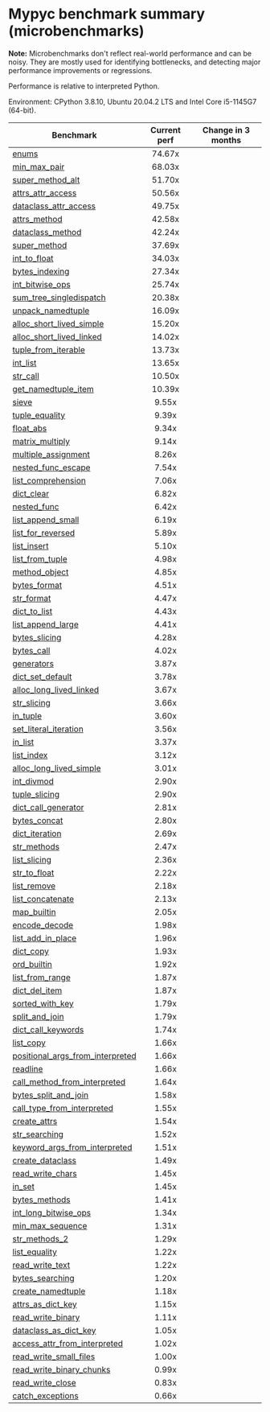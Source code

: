 # Mypyc benchmark summary (microbenchmarks)

**Note:** Microbenchmarks don't reflect real-world performance and can be noisy.
           They are mostly used for identifying bottlenecks, and detecting major performance
           improvements or regressions.

Performance is relative to interpreted Python.

Environment: CPython 3.8.10, Ubuntu 20.04.2 LTS and Intel Core i5-1145G7 (64-bit).

| Benchmark | Current perf | Change in 3 months |
| --- | :---: | :---: |
| [enums](benchmarks/enums.md) | 74.67x |  |
| [min_max_pair](benchmarks/min_max_pair.md) | 68.03x |  |
| [super_method_alt](benchmarks/super_method_alt.md) | 51.70x |  |
| [attrs_attr_access](benchmarks/attrs_attr_access.md) | 50.56x |  |
| [dataclass_attr_access](benchmarks/dataclass_attr_access.md) | 49.75x |  |
| [attrs_method](benchmarks/attrs_method.md) | 42.58x |  |
| [dataclass_method](benchmarks/dataclass_method.md) | 42.24x |  |
| [super_method](benchmarks/super_method.md) | 37.69x |  |
| [int_to_float](benchmarks/int_to_float.md) | 34.03x |  |
| [bytes_indexing](benchmarks/bytes_indexing.md) | 27.34x |  |
| [int_bitwise_ops](benchmarks/int_bitwise_ops.md) | 25.74x |  |
| [sum_tree_singledispatch](benchmarks/sum_tree_singledispatch.md) | 20.38x |  |
| [unpack_namedtuple](benchmarks/unpack_namedtuple.md) | 16.09x |  |
| [alloc_short_lived_simple](benchmarks/alloc_short_lived_simple.md) | 15.20x |  |
| [alloc_short_lived_linked](benchmarks/alloc_short_lived_linked.md) | 14.02x |  |
| [tuple_from_iterable](benchmarks/tuple_from_iterable.md) | 13.73x |  |
| [int_list](benchmarks/int_list.md) | 13.65x |  |
| [str_call](benchmarks/str_call.md) | 10.50x |  |
| [get_namedtuple_item](benchmarks/get_namedtuple_item.md) | 10.39x |  |
| [sieve](benchmarks/sieve.md) | 9.55x |  |
| [tuple_equality](benchmarks/tuple_equality.md) | 9.39x |  |
| [float_abs](benchmarks/float_abs.md) | 9.34x |  |
| [matrix_multiply](benchmarks/matrix_multiply.md) | 9.14x |  |
| [multiple_assignment](benchmarks/multiple_assignment.md) | 8.26x |  |
| [nested_func_escape](benchmarks/nested_func_escape.md) | 7.54x |  |
| [list_comprehension](benchmarks/list_comprehension.md) | 7.06x |  |
| [dict_clear](benchmarks/dict_clear.md) | 6.82x |  |
| [nested_func](benchmarks/nested_func.md) | 6.42x |  |
| [list_append_small](benchmarks/list_append_small.md) | 6.19x |  |
| [list_for_reversed](benchmarks/list_for_reversed.md) | 5.89x |  |
| [list_insert](benchmarks/list_insert.md) | 5.10x |  |
| [list_from_tuple](benchmarks/list_from_tuple.md) | 4.98x |  |
| [method_object](benchmarks/method_object.md) | 4.85x |  |
| [bytes_format](benchmarks/bytes_format.md) | 4.51x |  |
| [str_format](benchmarks/str_format.md) | 4.47x |  |
| [dict_to_list](benchmarks/dict_to_list.md) | 4.43x |  |
| [list_append_large](benchmarks/list_append_large.md) | 4.41x |  |
| [bytes_slicing](benchmarks/bytes_slicing.md) | 4.28x |  |
| [bytes_call](benchmarks/bytes_call.md) | 4.02x |  |
| [generators](benchmarks/generators.md) | 3.87x |  |
| [dict_set_default](benchmarks/dict_set_default.md) | 3.78x |  |
| [alloc_long_lived_linked](benchmarks/alloc_long_lived_linked.md) | 3.67x |  |
| [str_slicing](benchmarks/str_slicing.md) | 3.66x |  |
| [in_tuple](benchmarks/in_tuple.md) | 3.60x |  |
| [set_literal_iteration](benchmarks/set_literal_iteration.md) | 3.56x |  |
| [in_list](benchmarks/in_list.md) | 3.37x |  |
| [list_index](benchmarks/list_index.md) | 3.12x |  |
| [alloc_long_lived_simple](benchmarks/alloc_long_lived_simple.md) | 3.01x |  |
| [int_divmod](benchmarks/int_divmod.md) | 2.90x |  |
| [tuple_slicing](benchmarks/tuple_slicing.md) | 2.90x |  |
| [dict_call_generator](benchmarks/dict_call_generator.md) | 2.81x |  |
| [bytes_concat](benchmarks/bytes_concat.md) | 2.80x |  |
| [dict_iteration](benchmarks/dict_iteration.md) | 2.69x |  |
| [str_methods](benchmarks/str_methods.md) | 2.47x |  |
| [list_slicing](benchmarks/list_slicing.md) | 2.36x |  |
| [str_to_float](benchmarks/str_to_float.md) | 2.22x |  |
| [list_remove](benchmarks/list_remove.md) | 2.18x |  |
| [list_concatenate](benchmarks/list_concatenate.md) | 2.13x |  |
| [map_builtin](benchmarks/map_builtin.md) | 2.05x |  |
| [encode_decode](benchmarks/encode_decode.md) | 1.98x |  |
| [list_add_in_place](benchmarks/list_add_in_place.md) | 1.96x |  |
| [dict_copy](benchmarks/dict_copy.md) | 1.93x |  |
| [ord_builtin](benchmarks/ord_builtin.md) | 1.92x |  |
| [list_from_range](benchmarks/list_from_range.md) | 1.87x |  |
| [dict_del_item](benchmarks/dict_del_item.md) | 1.87x |  |
| [sorted_with_key](benchmarks/sorted_with_key.md) | 1.79x |  |
| [split_and_join](benchmarks/split_and_join.md) | 1.79x |  |
| [dict_call_keywords](benchmarks/dict_call_keywords.md) | 1.74x |  |
| [list_copy](benchmarks/list_copy.md) | 1.66x |  |
| [positional_args_from_interpreted](benchmarks/positional_args_from_interpreted.md) | 1.66x |  |
| [readline](benchmarks/readline.md) | 1.66x |  |
| [call_method_from_interpreted](benchmarks/call_method_from_interpreted.md) | 1.64x |  |
| [bytes_split_and_join](benchmarks/bytes_split_and_join.md) | 1.58x |  |
| [call_type_from_interpreted](benchmarks/call_type_from_interpreted.md) | 1.55x |  |
| [create_attrs](benchmarks/create_attrs.md) | 1.54x |  |
| [str_searching](benchmarks/str_searching.md) | 1.52x |  |
| [keyword_args_from_interpreted](benchmarks/keyword_args_from_interpreted.md) | 1.51x |  |
| [create_dataclass](benchmarks/create_dataclass.md) | 1.49x |  |
| [read_write_chars](benchmarks/read_write_chars.md) | 1.45x |  |
| [in_set](benchmarks/in_set.md) | 1.45x |  |
| [bytes_methods](benchmarks/bytes_methods.md) | 1.41x |  |
| [int_long_bitwise_ops](benchmarks/int_long_bitwise_ops.md) | 1.34x |  |
| [min_max_sequence](benchmarks/min_max_sequence.md) | 1.31x |  |
| [str_methods_2](benchmarks/str_methods_2.md) | 1.29x |  |
| [list_equality](benchmarks/list_equality.md) | 1.22x |  |
| [read_write_text](benchmarks/read_write_text.md) | 1.22x |  |
| [bytes_searching](benchmarks/bytes_searching.md) | 1.20x |  |
| [create_namedtuple](benchmarks/create_namedtuple.md) | 1.18x |  |
| [attrs_as_dict_key](benchmarks/attrs_as_dict_key.md) | 1.15x |  |
| [read_write_binary](benchmarks/read_write_binary.md) | 1.11x |  |
| [dataclass_as_dict_key](benchmarks/dataclass_as_dict_key.md) | 1.05x |  |
| [access_attr_from_interpreted](benchmarks/access_attr_from_interpreted.md) | 1.02x |  |
| [read_write_small_files](benchmarks/read_write_small_files.md) | 1.00x |  |
| [read_write_binary_chunks](benchmarks/read_write_binary_chunks.md) | 0.99x |  |
| [read_write_close](benchmarks/read_write_close.md) | 0.83x |  |
| [catch_exceptions](benchmarks/catch_exceptions.md) | 0.66x |  |
